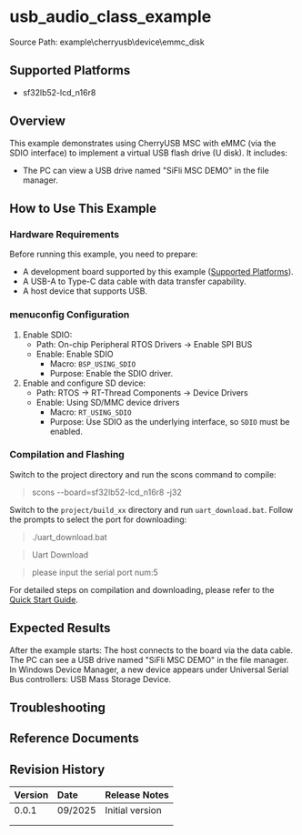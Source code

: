 
# usb_audio_class_example

Source Path: example\cherryusb\device\emmc_disk

## Supported Platforms
<!-- List supported boards and chip platforms -->
+ sf32lb52-lcd_n16r8

## Overview
<!-- Brief introduction of the example -->
This example demonstrates using CherryUSB MSC with eMMC (via the SDIO interface) to implement a virtual USB flash drive (U disk). It includes:
+ The PC can view a USB drive named "SiFli MSC DEMO" in the file manager.

## How to Use This Example
<!-- Explain how to use the example, such as which hardware pins to connect, how to compile and flash, and reference related documents.
For rt_device examples, also list the configuration switches used, e.g., if PWM1 is used, enable PWM1 in the onchip menu. -->

### Hardware Requirements
Before running this example, you need to prepare:
+ A development board supported by this example ([Supported Platforms](quick_start)).
+ A USB-A to Type-C data cable with data transfer capability.
+ A host device that supports USB.

### menuconfig Configuration
1. Enable SDIO:
	- Path: On-chip Peripheral RTOS Drivers → Enable SPI BUS
	- Enable: Enable SDIO
		- Macro: `BSP_USING_SDIO`
		- Purpose: Enable the SDIO driver.
2. Enable and configure SD device:
	- Path: RTOS → RT-Thread Components → Device Drivers
	- Enable: Using SD/MMC device drivers
		- Macro: `RT_USING_SDIO`
		- Purpose: Use SDIO as the underlying interface, so `SDIO` must be enabled.


### Compilation and Flashing
Switch to the project directory and run the scons command to compile:

> scons --board=sf32lb52-lcd_n16r8 -j32

Switch to the `project/build_xx` directory and run `uart_download.bat`. Follow the prompts to select the port for downloading:

 >./uart_download.bat

>Uart Download

>please input the serial port num:5

For detailed steps on compilation and downloading, please refer to the [Quick Start Guide](quick_start).

## Expected Results
<!-- Describe the expected results, such as which LEDs will light up, what logs will be printed, so that users can judge whether the example is running normally. You can also explain the results step by step with the code. -->
After the example starts:
The host connects to the board via the data cable. The PC can see a USB drive named "SiFli MSC DEMO" in the file manager. In Windows Device Manager, a new device appears under Universal Serial Bus controllers: USB Mass Storage Device.

## Troubleshooting


## Reference Documents
<!-- For rt_device examples, you can add links to detailed documentation on the RT-Thread official website, e.g., refer to RT-Thread's [RTC documentation](https://www.rt-thread.org/document/site/#/rt-thread-version/rt-thread-standard/programming-manual/device/rtc/rtc) -->

## Revision History
|Version |Date   |Release Notes |
|:---|:---|:---|
|0.0.1 |09/2025 |Initial version |
| | | |
| | | |